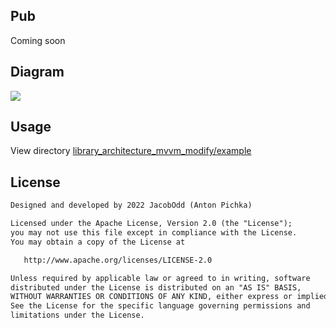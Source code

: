 
## Pub

Coming soon

## Diagram

<img src="/diagram/library_architecture_mvvm_modify_transparent.png"/>

## Usage

View directory <a href="https://github.com/JacobOdd/library_architecture_mvvm_modify/tree/main/example">library_architecture_mvvm_modify/example</a>

## License
```xml
Designed and developed by 2022 JacobOdd (Anton Pichka)

Licensed under the Apache License, Version 2.0 (the "License");
you may not use this file except in compliance with the License.
You may obtain a copy of the License at

   http://www.apache.org/licenses/LICENSE-2.0

Unless required by applicable law or agreed to in writing, software
distributed under the License is distributed on an "AS IS" BASIS,
WITHOUT WARRANTIES OR CONDITIONS OF ANY KIND, either express or implied.
See the License for the specific language governing permissions and
limitations under the License.
```
